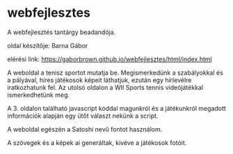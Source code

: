 # webfejlesztes
A webfejlesztés tantárgy beadandója.

oldal készítője: Barna Gábor

elérési link: https://gaborbrown.github.io/webfejlesztes/html/index.html

A weboldal a tenisz sportot mutatja be. Megismerkedünk a szabályokkal és a pályával, híres játékosok képeit láthatjuk, ezután egy hírlevélre iratkozhatunk fel. Az utolsó oldalon a WII Sports tennis videójátékkal ismerkedhetünk meg.

A 3. oldalon található javascript kóddal magunkról és a játékunkról megadott információk alapján egy ütőt választ nekünk a script.

A weboldal egészén a Satoshi nevű fontot használom.

A szövegek és a képek ai generáltak, kivéve a játékosok fotóit.
